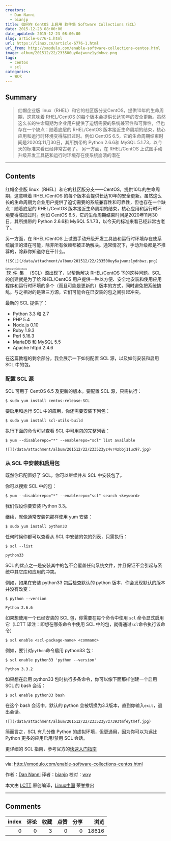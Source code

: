 ```yaml
---
creators:
  - Dan Nanni
  - bianjp
title: 如何在 CentOS 上启用 软件集 Software Collections（SCL）
date: 2015-12-23 08:00:00
date_updated: 2015-12-23 08:00:00
slug: article-6776-1.html
url: https://linux.cn/article-6776-1.html
url_from: http://xmodulo.com/enable-software-collections-centos.html
image: album/201512/22/233500uy6ajwunz1ydnbwz.png
tags:
  - centos
  - scl
categories:
  - 技术
---
```


## Summary

> 红帽企业版 linux（RHEL）和它的社区版分支CentOS，提供10年的生命周期，这意味着 RHEL/CentOS 的每个版本会提供长达10年的安全更新。虽然这么长的生命周期为企业用户提供了迫切需要的系统兼容性和可靠性，但也存在一个缺点：随着底层的 RHEL/CentOS 版本接近生命周期的结束，核心应用和运行时环境变得陈旧过时。例如 CentOS 6.5，它的生命周期结束时间是2020年11月30日，其所携带的 Python 2.6.6和 MySQL 5.1.73，以今天的标准来看已经非常古老了。 另一方面，在 RHEL/CentOS 上试图手动升级开发工具链和运行时环境存在使系统崩溃的潜在

***

<!-- more -->

## Contents

红帽企业版 linux（RHEL）和它的社区版分支——CentOS，提供10年的生命周期，这意味着 RHEL/CentOS 的每个版本会提供长达10年的安全更新。虽然这么长的生命周期为企业用户提供了迫切需要的系统兼容性和可靠性，但也存在一个缺点：随着底层的 RHEL/CentOS 版本接近生命周期的结束，核心应用和运行时环境变得陈旧过时。例如 CentOS 6.5，它的生命周期结束时间是2020年11月30日，其所携带的 Python 2.6.6和 MySQL 5.1.73，以今天的标准来看已经非常古老了。

另一方面，在 RHEL/CentOS 上试图手动升级开发工具链和运行时环境存在使系统崩溃的潜在可能，除非所有依赖都被正确解决。通常情况下，手动升级都是不推荐的，除非你知道你在干什么。

`![SCL](/data/attachment/album/201512/22/233500uy6ajwunz1ydnbwz.png)`

<ruby> <a href="https://www.softwarecollections.org/">  软件集 </a> <rp>  （ </rp> <rt>  Software Collections </rt> <rp>  ） </rp></ruby>（SCL）源出现了，以帮助解决 RHEL/CentOS 下的这种问题。SCL 的创建就是为了给 RHEL/CentOS 用户提供一种以方便、安全地安装和使用应用程序和运行时环境的多个（而且可能是更新的）版本的方式，同时避免把系统搞乱。与之相对的是第三方源，它们可能会在已安装的包之间引起冲突。

最新的 SCL 提供了：

* Python 3.3 和 2.7
* PHP 5.4
* Node.js 0.10
* Ruby 1.9.3
* Perl 5.16.3
* MariaDB 和 MySQL 5.5
* Apache httpd 2.4.6

在这篇教程的剩余部分，我会展示一下如何配置 SCL 源，以及如何安装和启用 SCL 中的包。

### 配置 SCL 源

SCL 可用于 CentOS 6.5 及更新的版本。要配置 SCL 源，只需执行：

```shell
$ sudo yum install centos-release-SCL
```

要启用和运行 SCL 中的应用，你还需要安装下列包：

```shell
$ sudo yum install scl-utils-build
```

执行下面的命令可以查看 SCL 中可用包的完整列表：

```shell
$ yum --disablerepo="*" --enablerepo="scl" list available
```

`![](/data/attachment/album/201512/22/233523yz4vr4zbbj11uc97.jpg)`

### 从 SCL 中安装和启用包

既然你已配置好了 SCL，你可以继续并从 SCL 中安装包了。

你可以搜索 SCL 中的包：

```shell
$ yum --disablerepo="*" --enablerepo="scl" search <keyword>
```

我们假设你要安装 Python 3.3。

继续，就像通常安装包那样使用 yum 安装：

```shell
$ sudo yum install python33
```

任何时候你都可以查看从 SCL 中安装的包的列表，只需执行：

```shell
$ scl --list

python33
```

SCL 的优点之一是安装其中的包不会覆盖任何系统文件，并且保证不会引起与系统中其它库和应用的冲突。

例如，如果在安装 python33 包后检查默认的 python 版本，你会发现默认的版本并没有改变：

```shell
$ python --version

Python 2.6.6
```

如果想使用一个已经安装的 SCL 包，你需要在每个命令中使用 `scl` 命令显式启用它（LCTT 译注：即想在哪条命令中使用 SCL 中的包，就得通过`scl`命令执行该命令）

```shell
$ scl enable <scl-package-name> <command>
```

例如，要针对`python`命令启用 python33 包：

```shell
$ scl enable python33 'python --version'

Python 3.3.2
```

如果想在启用 python33 包时执行多条命令，你可以像下面那样创建一个启用 SCL 的 bash 会话：

```shell
$ scl enable python33 bash
```

在这个 bash 会话中，默认的 python 会被切换为3.3版本，直到你输入`exit`，退出会话。

`![](/data/attachment/album/201512/22/233523y7z7393tmfeytm4f.jpg)`

简而言之，SCL 有几分像 Python 的虚拟环境，但更通用，因为你可以为远比 Python 更多的应用启用/禁用 SCL 会话。

更详细的 SCL 指南，参考官方的[快速入门指南](https://www.softwarecollections.org/docs/)

---

via: <http://xmodulo.com/enable-software-collections-centos.html>

作者：[Dan Nanni](http://xmodulo.com/author/nanni) 译者：[bianjp](https://github.com/bianjp) 校对：[wxy](https://github.com/wxy)

本文由 [LCTT](https://github.com/LCTT/TranslateProject) 原创编译，[Linux中国](https://linux.cn/) 荣誉推出

***

## Comments


|   index |   评论 |   收藏 |   点赞 |   分享 |   浏览 |
|--------:|-------:|-------:|-------:|-------:|-------:|
|       0 |      0 |      3 |      0 |      0 |  18616 |

